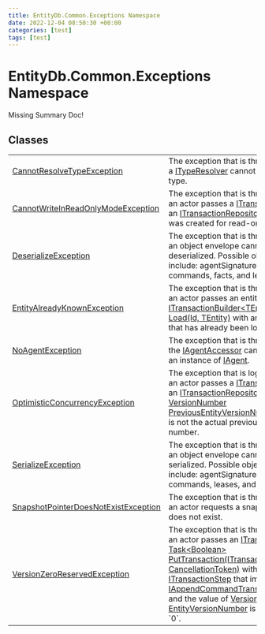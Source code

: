 ```yaml
---
title: EntityDb.Common.Exceptions Namespace
date: 2022-12-04 08:50:30 +00:00
categories: [test]
tags: [test]
---
```


# EntityDb.Common.Exceptions Namespace
Missing Summary Doc!
## Classes
<table><tr><td><a href='dotnet-entitydb-common-exceptions-cannotresolvetypeexception'>CannotResolveTypeException</a></td><td>
The exception that is thrown when a <a href='dotnet-entitydb-common-typeresolvers-ityperesolver'>ITypeResolver</a> cannot resolve a type.
</td></tr><tr><td><a href='dotnet-entitydb-common-exceptions-cannotwriteinreadonlymodeexception'>CannotWriteInReadOnlyModeException</a></td><td>
The exception that is thrown when an actor passes a <a href='dotnet-entitydb-abstractions-transactions-itransaction'>ITransaction</a> to an
<a href='dotnet-entitydb-abstractions-transactions-itransactionrepository'>ITransactionRepository</a> that was created for read-only mode.
</td></tr><tr><td><a href='dotnet-entitydb-common-exceptions-deserializeexception'>DeserializeException</a></td><td>
The exception that is thrown when an object envelope cannot be deserialized. Possible objects include:
agentSignatures,
commands, facts, and leases.
</td></tr><tr><td><a href='dotnet-entitydb-common-exceptions-entityalreadyknownexception'>EntityAlreadyKnownException</a></td><td>
The exception that is thrown when an actor passes an entity id to
<a href='dotnet-entitydb-abstractions-transactions-builders-itransactionbuilder`1-load'>ITransactionBuilder&lt;TEntity&gt; Load(Id, TEntity)</a>
with an entity id that has already been loaded.
</td></tr><tr><td><a href='dotnet-entitydb-common-exceptions-noagentexception'>NoAgentException</a></td><td>
The exception that is thrown when the <a href='dotnet-entitydb-abstractions-agents-iagentaccessor'>IAgentAccessor</a> cannot return an instance of
<a href='dotnet-entitydb-abstractions-agents-iagent'>IAgent</a>.
</td></tr><tr><td><a href='dotnet-entitydb-common-exceptions-optimisticconcurrencyexception'>OptimisticConcurrencyException</a></td><td>
The exception that is logged when an actor passes a <a href='dotnet-entitydb-abstractions-transactions-itransaction'>ITransaction</a> to an
<a href='dotnet-entitydb-abstractions-transactions-itransactionrepository'>ITransactionRepository</a> with a
<a href='dotnet-entitydb-abstractions-transactions-steps-iappendcommandtransactionstep-previousentityversionnumber'>VersionNumber PreviousEntityVersionNumber</a> that is not the actual
previous version number.
</td></tr><tr><td><a href='dotnet-entitydb-common-exceptions-serializeexception'>SerializeException</a></td><td>
The exception that is thrown when an object envelope cannot be serialized. Possible objects include:
agentSignatures,
commands, leases, and tags.
</td></tr><tr><td><a href='dotnet-entitydb-common-exceptions-snapshotpointerdoesnotexistexception'>SnapshotPointerDoesNotExistException</a></td><td>
The exception that is thrown when an actor requests a snapshot that does not exist.
</td></tr><tr><td><a href='dotnet-entitydb-common-exceptions-versionzeroreservedexception'>VersionZeroReservedException</a></td><td>
The exception that is thrown when an actor passes an <a href='dotnet-entitydb-abstractions-transactions-itransaction'>ITransaction</a> to
<a href='dotnet-entitydb-abstractions-transactions-itransactionrepository-puttransaction'>Task&lt;Boolean&gt; PutTransaction(ITransaction, CancellationToken)</a> with on a
<a href='dotnet-entitydb-abstractions-transactions-steps-itransactionstep'>ITransactionStep</a> that implements <a href='dotnet-entitydb-abstractions-transactions-steps-iappendcommandtransactionstep'>IAppendCommandTransactionStep</a>
and the value of <a href='dotnet-entitydb-abstractions-transactions-steps-itransactionstep-entityversionnumber'>VersionNumber EntityVersionNumber</a> is equal to `0`.
</td></tr></table>
